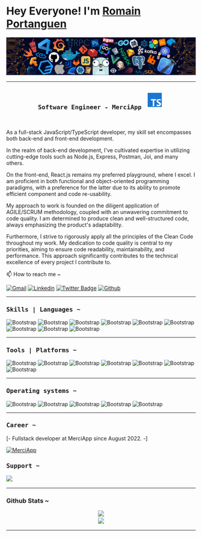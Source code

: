 # Hey Everyone! I'm [Romain Portanguen](https://github.com/Romain-Portanguen)

![](https://github.com/Romain-Portanguen/Romain-Portanguen/blob/main/header.png)

<hr>

<h3 align="center"><samp> Software Engineer - MerciApp <img src="https://github.com/Romain-Portanguen/Romain-Portanguen/blob/main/images/icons8-typescript-50.png"/> </samp></h3>

<br>

<div>
  
As a full-stack JavaScript/TypeScript developer, my skill set encompasses both back-end and front-end development.

In the realm of back-end development, I've cultivated expertise in utilizing cutting-edge tools such as Node.js, Express, Postman, Joi, and many others.

On the front-end, React.js remains my preferred playground, where I excel. I am proficient in both functional and object-oriented programming paradigms, with a preference for the latter due to its ability to promote efficient component and code re-usability.

My approach to work is founded on the diligent application of AGILE/SCRUM methodology, coupled with an unwavering commitment to code quality. I am determined to produce clean and well-structured code, always emphasizing the product's adaptability.

Furthermore, I strive to rigorously apply all the principles of the Clean Code throughout my work. My dedication to code quality is central to my priorities, aiming to ensure code readability, maintainability, and performance. This approach significantly contributes to the technical excellence of every project I contribute to.

📫 How to reach me ~

[![Gmail](https://img.shields.io/badge/-Gmail-c14438?style=flat&logo=Gmail&logoColor=white)](mailto:portanguenr@gmail.com)
[![Linkedin](https://img.shields.io/badge/-LinkedIn-blue?style=flat&logo=Linkedin&logoColor=white)](https://www.linkedin.com/in/https://www.linkedin.com/in/romain-portanguen-a9b0771b7/)
[![Twitter Badge](https://img.shields.io/badge/-Twitter-1da1f2?labelColor=1da1f2&logo=twitter&logoColor=white&link=https://twitter.com/https://twitter.com/DukeArtik)](https://twitter.com/https://twitter.com/DukeArtik)
[![Github](https://img.shields.io/github/followers/Romain-Portanguen?label=Follow&style=social)](https://github.com/Romain-Portanguen)

</div>

<hr>

<h3><b><samp>Skills | Languages ~</samp></b></h3>

![Bootstrap](https://img.shields.io/badge/-Typescript-05122A?style=plastic&logo=Typescript&color=2B343B)
![Bootstrap](https://img.shields.io/badge/-Javascript-05122A?style=plastic&logo=Javascript&color=2B343B)
![Bootstrap](https://img.shields.io/badge/-Python-05122A?style=plastic&logo=Python&color=2B343B)
![Bootstrap](https://img.shields.io/badge/-React-05122A?style=plastic&logo=React&color=2B343B)
![Bootstrap](https://img.shields.io/badge/-Nodejs-05122A?style=plastic&logo=Nodejs&color=2B343B)
![Bootstrap](https://img.shields.io/badge/-MySQL-05122A?style=plastic&logo=MySQL&color=2B343B)
![Bootstrap](https://img.shields.io/badge/-PostgreSQL-05122A?style=plastic&logo=PostgreSQL&color=2B343B)
![Bootstrap](https://img.shields.io/badge/-yarn-05122A?style=plastic&logo=yarn&color=2B343B)
![Bootstrap](https://img.shields.io/badge/-npm-05122A?style=plastic&logo=npm&color=2B343B)

<hr>

<div>
  
<h3><b><samp>Tools | Platforms ~</samp></b></h3>
  
![Bootstrap](https://img.shields.io/badge/-Gitlab-05122A?style=plastic&logo=Gitlab&color=2B343B)
![Bootstrap](https://img.shields.io/badge/-Github-05122A?style=plastic&logo=Github&color=2B343B)
![Bootstrap](https://img.shields.io/badge/-Git-05122A?style=plastic&logo=Git&color=2B343B)
![Bootstrap](https://img.shields.io/badge/-Bash-05122A?style=plastic&logo=Bash&color=2B343B)
![Bootstrap](https://img.shields.io/badge/-VisualStudioCode-05122A?style=plastic&logo=VisualStudioCode&color=2B343B)
![Bootstrap](https://img.shields.io/badge/-VirtualBox-05122A?style=plastic&logo=VirtualBox&color=2B343B)
![Bootstrap](https://img.shields.io/badge/-Docker-05122A?style=plastic&logo=Docker&color=2B343B)
  
</div>

<hr>

<div>
  
<h3><b><samp>Operating systems ~</samp></b></h3>

![Bootstrap](https://img.shields.io/badge/-MacOs-05122A?style=plastic&logo=MacOs&color=2B343B)
![Bootstrap](https://img.shields.io/badge/-Linux-05122A?style=plastic&logo=Linux&color=2B343B)
![Bootstrap](https://img.shields.io/badge/-Debian-05122A?style=plastic&logo=Debian&color=2B343B)
![Bootstrap](https://img.shields.io/badge/-KaliLinux-05122A?style=plastic&logo=KaliLinux&color=2B343B)
![Bootstrap](https://img.shields.io/badge/-Windows-05122A?style=plastic&logo=Windows&color=2B343B)
  
</div>

<hr> 
  

<div>
<h3><b><samp>Career ~</samp></b></h3>

<p>[- Fullstack developer at MerciApp since August 2022. -]</p>

<span>
  <a href="https://www.merci-app.com/">
    <img src="https://encrypted-tbn0.gstatic.com/images?q=tbn:ANd9GcRwzlQguqwlm-v6JuoQDiASeAHfLNAZWrEZjvlzbObM&s" alt="MerciApp" width="152" height="36"/>
  </a>
  <br>
</span>

<h3><b><samp>Support ~</samp></b></h3>

<p>
  <a href="https://www.buymeacoffee.com/romainport"><img src="https://img.buymeacoffee.com/button-api/?text=Buy me a coffee&emoji=&slug=romainport&button_colour=5F7FFF&font_colour=ffffff&font_family=Poppins&outline_colour=000000&coffee_colour=FFDD00" /></a>
</p>

</div>

<hr>

### Github Stats ~
  
<div align="center">
  <a href="https://github.com/Romain-Portanguen">
    <div>
      <img src="https://github-readme-streak-stats.herokuapp.com/?user=Romain-Portanguen&theme=tokyonight" />
    </div>
    <div>
      <img src="https://github-profile-summary-cards.vercel.app/api/cards/profile-details?username=Romain-Portanguen&theme=tokyonight" />
    </div>
  </a>
</div>
  
<hr>
